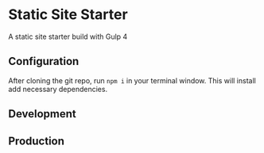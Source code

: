 
# Static Site Starter

A static site starter build with Gulp 4

## Configuration

After cloning the git repo, run `npm i` in your terminal window. This will install add necessary dependencies.

## Development

## Production
